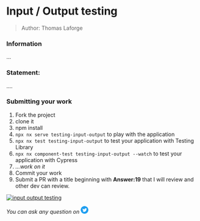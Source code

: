 <h1>Input / Output testing</h1>

> Author: Thomas Laforge

### Information

...

### Statement:

....

### Submitting your work

1. Fork the project
2. clone it
3. npm install
4. `npx nx serve testing-input-output` to play with the application
5. `npx nx test testing-input-output` to test your application with Testing Library
6. `npx nx component-test testing-input-output --watch` to test your application with Cypress
7. _...work on it_
8. Commit your work
9. Submit a PR with a title beginning with **Answer:19** that I will review and other dev can review.

<a href="https://github.com/tomalaforge/angular-challenges/pulls?q=label%3A19+label%3Aanswer"><img src="https://img.shields.io/badge/-Solutions-green" alt="input output testing"/></a>

<!-- <a href='https://github.com/tomalaforge/angular-challenges/pulls?q=label%3A19+label%3A"answer+author"'><img src="https://img.shields.io/badge/-Author solution-important" alt="input output testing solution author"/></a>
<a href="{Blog post url}" target="_blank" rel="noopener noreferrer"><img src="https://img.shields.io/badge/-Blog post explanation-blue" alt="input output testing blog article"/></a> -->

_You can ask any question on_ <a href="https://twitter.com/laforge_toma" target="_blank" rel="noopener noreferrer"><img src="./../../logo/twitter.svg" height=20px alt="twitter"/></a>
